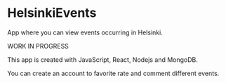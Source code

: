 # HelsinkiEvents
App where you can view events occurring in Helsinki.

WORK IN PROGRESS

This app is created with JavaScript, React, Nodejs and MongoDB.

You can create an account to favorite rate and comment different events.
